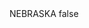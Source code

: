 <?xml version="1.0" encoding="UTF-8"?>
<CustomMetadata xmlns="http://soap.sforce.com/2006/04/metadata">
    <label>NEBRASKA</label>
    <protected>false</protected>
</CustomMetadata>
